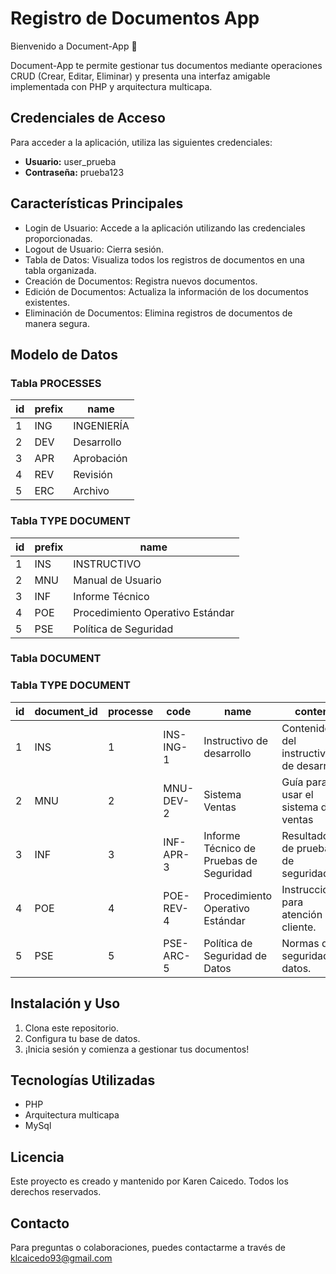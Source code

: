 # Registro de Documentos App

Bienvenido a Document-App 🚀

Document-App te permite gestionar tus documentos mediante operaciones CRUD (Crear, Editar, Eliminar) y presenta una interfaz amigable implementada con PHP y arquitectura multicapa.

## Credenciales de Acceso

Para acceder a la aplicación, utiliza las siguientes credenciales:

- **Usuario:** user_prueba
- **Contraseña:** prueba123

## Características Principales

- Login de Usuario: Accede a la aplicación utilizando las credenciales proporcionadas.
- Logout de Usuario: Cierra sesión.
- Tabla de Datos: Visualiza todos los registros de documentos en una tabla organizada.
- Creación de Documentos: Registra nuevos documentos.
- Edición de Documentos: Actualiza la información de los documentos existentes.
- Eliminación de Documentos: Elimina registros de documentos de manera segura.

## Modelo de Datos

### Tabla PROCESSES

| id           | prefix       |name          |
|--------------|--------------|--------------|
| 1            | ING          | INGENIERÍA   |
| 2            | DEV          | Desarrollo   |
| 3            | APR          | Aprobación   |
| 4            | REV          | Revisión     |
| 5            | ERC          | Archivo      |



### Tabla TYPE DOCUMENT
| id           | prefix       |name                             |
|--------------|--------------|---------------------------------|
| 1            | INS          | INSTRUCTIVO                     |
| 2            | MNU          | Manual de Usuario               |
| 3            | INF          | Informe Técnico                 |  
| 4            | POE          | Procedimiento Operativo Estándar|
| 5            | PSE          | Política de Seguridad           |


### Tabla DOCUMENT
### Tabla TYPE DOCUMENT
| id| document_id|processe |code       |name                                     |content                                 |
|---|------------|---------|-----------|-----------------------------------------|----------------------------------------|
| 1 | INS        | 1       |INS-ING-1  |Instructivo de desarrollo                |Contenido del instructivo de desarrollo |
| 2 | MNU        | 2       |MNU-DEV-2  |Sistema Ventas                           |Guía para usar el sistema de ventas     |
| 3 | INF        | 3       |INF-APR-3  |Informe Técnico de Pruebas de Seguridad  |Resultados de pruebas de seguridad.     |
| 4 | POE        | 4       |POE-REV-4  |Procedimiento Operativo Estándar         |Instrucciones para atención al cliente.  |
| 5 | PSE         | 5      |PSE-ARC-5  |Política de Seguridad de Datos           |Normas de seguridad de datos.           |

## Instalación y Uso
1. Clona este repositorio.
2. Configura tu base de datos.
3. ¡Inicia sesión y comienza a gestionar tus documentos!



## Tecnologías Utilizadas
- PHP
- Arquitectura multicapa
- MySql



## Licencia

Este proyecto es creado y mantenido por Karen Caicedo. Todos los derechos reservados.

## Contacto
Para preguntas o colaboraciones, puedes contactarme a través de klcaicedo93@gmail.com

